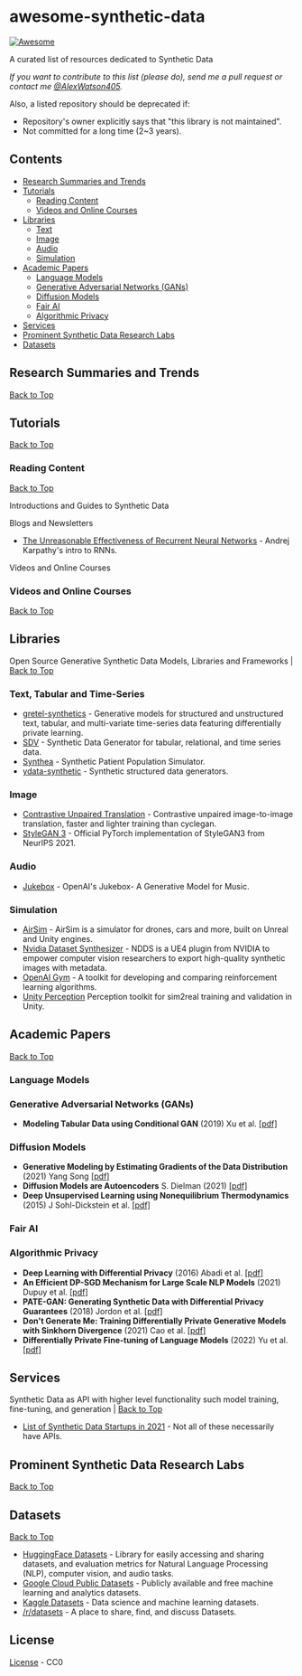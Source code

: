# awesome-synthetic-data

[![Awesome](https://cdn.rawgit.com/sindresorhus/awesome/d7305f38d29fed78fa85652e3a63e154dd8e8829/media/badge.svg)](https://github.com/sindresorhus/awesome)

A curated list of resources dedicated to Synthetic Data

_If you want to contribute to this list (please do), send me a pull request or contact me [@AlexWatson405](https://twitter.com/alexwatson405)._

Also, a listed repository should be deprecated if:
* Repository's owner explicitly says that "this library is not maintained".
* Not committed for a long time (2~3 years).


## Contents

* [Research Summaries and Trends](#research-summaries-and-trends)
* [Tutorials](#tutorials)
  * [Reading Content](#reading-content)
  * [Videos and Online Courses](#videos-and-online-courses)
* [Libraries](#libraries)
  * [Text](#text-tabular-and-time-series)
  * [Image](#image)
  * [Audio](#audio)
  * [Simulation](#simulation)
* [Academic Papers](#academic-papers)
  * [Language Models](#language-models)
  * [Generative Adversarial Networks (GANs)](#generative-adversarial-networks-gans)
  * [Diffusion Models](#diffusion-models)
  * [Fair AI](#fair-ai)
  * [Algorithmic Privacy](#algorithmic-privacy)
* [Services](#services)
* [Prominent Synthetic Data Research Labs](#prominent-synthetic-data-research-labs)
* [Datasets](#datasets)

## Research Summaries and Trends
[Back to Top](#contents)

## Tutorials
[Back to Top](#contents)

### Reading Content
[Back to Top](#contents)

Introductions and Guides to Synthetic Data

Blogs and Newsletters
* [The Unreasonable Effectiveness of Recurrent Neural Networks](http://karpathy.github.io/2015/05/21/rnn-effectiveness/) - Andrej Karpathy's intro to RNNs.

Videos and Online Courses

### Videos and Online Courses
[Back to Top](#contents)

## Libraries
Open Source Generative Synthetic Data Models, Libraries and Frameworks | [Back to Top](#contents)

### Text, Tabular and Time-Series

* [gretel-synthetics](https://github.com/gretelai/gretel-synthetics) - Generative models for structured and unstructured text, tabular, and multi-variate time-series data featuring differentially private learning.
* [SDV](https://github.com/sdv-dev/SDV) - Synthetic Data Generator for tabular, relational, and time series data.
* [Synthea](https://github.sre.pub/synthetichealth/synthea) - Synthetic Patient Population Simulator.
* [ydata-synthetic](https://github.com/ydataai/ydata-synthetic) - Synthetic structured data generators.

### Image
* [Contrastive Unpaired Translation](https://github.com/taesungp/contrastive-unpaired-translation) - Contrastive unpaired image-to-image translation, faster and lighter training than cyclegan.
* [StyleGAN 3](https://github.com/NVlabs/stylegan3) - Official PyTorch implementation of StyleGAN3 from NeurIPS 2021.

### Audio
* [Jukebox](https://github.com/openai/jukebox/) - OpenAI's Jukebox- A Generative Model for Music.

### Simulation
* [AirSim](https://microsoft.github.io/AirSim/) - AirSim is a simulator for drones, cars and more, built on Unreal and Unity engines.
* [Nvidia Dataset Synthesizer](https://github.com/NVIDIA/Dataset_Synthesizer) - NDDS is a UE4 plugin from NVIDIA to empower computer vision researchers to export high-quality synthetic images with metadata.
* [OpenAI Gym](https://github.com/openai/gym) - A toolkit for developing and comparing reinforcement learning algorithms.
* [Unity Perception](https://github.com/Unity-Technologies/com.unity.perception) Perception toolkit for sim2real training and validation in Unity.


## Academic Papers
[Back to Top](#contents)

### Language Models

### Generative Adversarial Networks (GANs)
* **Modeling Tabular Data using Conditional GAN** (2019) Xu et al. [[pdf]](https://arxiv.org/pdf/1907.00503.pdf)

### Diffusion Models
* **Generative Modeling by Estimating Gradients of the Data Distribution** (2021) Yang Song [[pdf]](https://yang-song.github.io/blog/2021/score/)
* **Diffusion Models are Autoencoders** S. Dielman (2021) [[pdf]](https://benanne.github.io/2022/01/31/diffusion.html)
* **Deep Unsupervised Learning using Nonequilibrium Thermodynamics** (2015) J Sohl-Dickstein et al. [[pdf]](https://arxiv.org/pdf/1503.03585.pdf)

### Fair AI

### Algorithmic Privacy
* **Deep Learning with Differential Privacy** (2016) Abadi et al. [[pdf]](https://arxiv.org/pdf/1607.00133.pdf)
* **An Efficient DP-SGD Mechanism for Large Scale NLP Models** (2021) Dupuy et al. [[pdf]](https://arxiv.org/pdf/2107.14586.pdf)
* **PATE-GAN: Generating Synthetic Data with Differential Privacy Guarantees** (2018) Jordon et al. [[pdf]](https://openreview.net/pdf?id=S1zk9iRqF7)
* **Don't Generate Me: Training Differentially Private Generative Models with Sinkhorn Divergence** (2021) Cao et al. [[pdf]](https://arxiv.org/pdf/2111.01177.pdf)
* **Differentially Private Fine-tuning of Language Models** (2022) Yu et al. [[pdf]](https://openreview.net/pdf?id=Q42f0dfjECO)

## Services
Synthetic Data as API with higher level functionality such model training, fine-tuning, and generation | [Back to Top](#contents)
* [List of Synthetic Data Startups in 2021](https://elise-deux.medium.com/the-list-of-synthetic-data-companies-2021-5aa246265b42) - Not all of these necessarily have APIs. 

## Prominent Synthetic Data Research Labs
[Back to Top](#contents)

## Datasets
[Back to Top](#contents)
* [HuggingFace Datasets](https://huggingface.co/docs/datasets/index) - Library for easily accessing and sharing datasets, and evaluation metrics for Natural Language Processing (NLP), computer vision, and audio tasks.
* [Google Cloud Public Datasets](https://cloud.google.com/datasets) - Publicly available and free machine learning and analytics datasets.
* [Kaggle Datasets](https://www.kaggle.com/datasets) - Data science and machine learning datasets.
* [/r/datasets](https://www.reddit.com/r/datasets/) - A place to share, find, and discuss Datasets.

## License
[License](./LICENSE) - CC0
